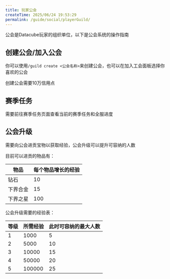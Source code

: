 ```yaml
---
title: 玩家公会
createTime: 2025/06/24 19:53:29
permalink: /guide/social/playerGuild/
---
```


公会是Datacube玩家的组织单位，以下是公会系统的操作指南

## 创建公会/加入公会

你可以使用`/guild create <公会名称>`来创建公会，也可以在加入工会面板选择你喜欢的公会

创建公会需要10万信用点

## 赛季任务

需要前往赛季任务页面查看当前的赛季任务和全服进度

## 公会升级

需要向公会进贡宝物以获取经验，公会升级可以提升可容纳的人数

目前可以进贡的物品有：

| 物品 | 每个物品增长的经验 |
|-----|-----|
| 钻石 | 10 |
| 下界合金 | 15 |
| 下界之星 | 100 |

公会升级需要的经验表：

| 等级 | 所需经验 | 此时可容纳的最大人数 |
|-----|-----|-------------------|
| 1 | 1000 | 5 |
| 2 | 5000 | 10 |
| 3 | 10000 | 15 |
| 4 | 50000 | 20 |
| 5 | 100000 | 25 |